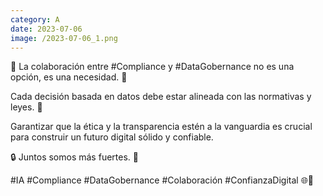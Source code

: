 ```yaml
--- 
category: A 
date: 2023-07-06 
image: /2023-07-06_1.png 
--- 
```


🤝 La colaboración entre #Compliance y #DataGobernance no es una opción, es una necesidad. 💼 

Cada decisión basada en datos debe estar alineada con las normativas y leyes. 📜 

Garantizar que la ética y la transparencia estén a la vanguardia es crucial para construir un futuro digital sólido y confiable. 

🔒 Juntos somos más fuertes. 💪 

#IA #Compliance #DataGobernance #Colaboración #ConfianzaDigital 🌐🔐